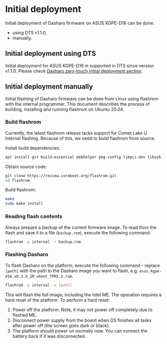 # Initial deployment

Initial deployment of Dasharo firmware on ASUS KGPE-D16 can be done:

* using DTS v1.1.0,
* manually.

## Initial deployment using DTS

Initial deployment for ASUS KGPE-D16 in supported in DTS since version
v1.1.0. Please check [Dasharo zero-touch initial deployment
section](../../dasharo-tools-suite/documentation.md#dasharo-zero-touch-initial-deployment).

## Initial deployment manually

Initial flashing of Dasharo firmware can be done from Linux using flashrom with
the internal programmer. This document describes the process of building,
installing and running flashrom on Ubuntu 20.04.

### Build flashrom

Currently, the latest flashrom release lacks support for Comet Lake U internal
flashing. Because of this, we need to build flashrom from source.

Install build dependencies:

```bash
apt install git build-essential debhelper pkg-config libpci-dev libusb-1.0-0-dev libftdi1-dev meson
```

Obtain source code:

```bash
git clone https://review.coreboot.org/flashrom.git
cd flashrom
```

Build flashrom:

```bash
make
sudo make install
```

### Reading flash contents

Always prepare a backup of the current firmware image. To read from the flash
and save it to a file (`backup.rom`), execute the following command:

```bash
flashrom -p internal -r backup.rom
```

### Flashing Dasharo

To flash Dasharo on the platform, execute the following command - replace
`[path]` with the path to the Dasharo image you want to flash, e.g.
`asus_kgpe-d16_v0.3.0_2M_vboot_TPM1.2.rom`.

```bash
flashrom -p internal -w [path]
```

This will flash the full image, including the Intel ME. The operation requires
a hard reset of the platform. To perform a hard reset:

1. Power off the platform. Note, it may not power off completely due to flashed
   ME.
1. Disconnect power supply from the board when OS finishes all tasks after
   power off (the screen goes dark or black).
1. The platform should power on normally now. You can connect the battery back
   if it was disconnected.
